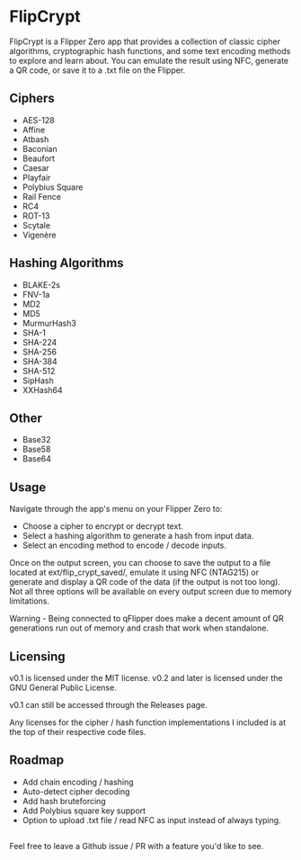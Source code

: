 # FlipCrypt

FlipCrypt is a Flipper Zero app that provides a collection of classic cipher algorithms, cryptographic hash functions, and some text encoding methods to explore and learn about. You can emulate the result using NFC, generate a QR code, or save it to a .txt file on the Flipper.

## Ciphers
- AES-128
- Affine
- Atbash
- Baconian
- Beaufort
- Caesar
- Playfair
- Polybius Square
- Rail Fence
- RC4
- ROT-13
- Scytale
- Vigenère

## Hashing Algorithms
- BLAKE-2s
- FNV-1a
- MD2
- MD5
- MurmurHash3
- SHA-1
- SHA-224
- SHA-256
- SHA-384
- SHA-512
- SipHash
- XXHash64

## Other
- Base32
- Base58
- Base64

## Usage
Navigate through the app's menu on your Flipper Zero to:
- Choose a cipher to encrypt or decrypt text.
- Select a hashing algorithm to generate a hash from input data.
- Select an encoding method to encode / decode inputs.

Once on the output screen, you can choose to save the output to a file located at ext/flip_crypt_saved/, emulate it using NFC (NTAG215) or generate and display a QR code of the data (if the output is not too long). Not all three options will be available on every output screen due to memory limitations.

Warning - Being connected to qFlipper does make a decent amount of QR generations run out of memory and crash that work when standalone.

## Licensing
v0.1 is licensed under the MIT license.
v0.2 and later is licensed under the GNU General Public License.

v0.1 can still be accessed through the Releases page.

Any licenses for the cipher / hash function implementations I included is at the top of their respective code files.

## Roadmap
- Add chain encoding / hashing
- Auto-detect cipher decoding
- Add hash bruteforcing
- Add Polybius square key support
- Option to upload .txt file / read NFC as input instead of always typing.

## 
Feel free to leave a Github issue / PR with a feature you'd like to see.
##

